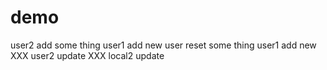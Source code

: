 # demo
user2 add some thing
user1 add new user
reset some thing
user1 add new XXX
user2 update XXX
local2 update
